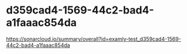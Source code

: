 # d359cad4-1569-44c2-bad4-a1faaac854da
https://sonarcloud.io/summary/overall?id=examly-test_d359cad4-1569-44c2-bad4-a1faaac854da

